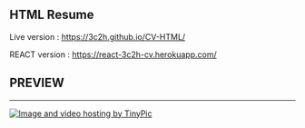 ## HTML Resume

Live version : https://3c2h.github.io/CV-HTML/

REACT version : https://react-3c2h-cv.herokuapp.com/

## PREVIEW

-----------------------------------------------------------------------------------------------------------------------------
<a href="http://fr.tinypic.com?ref=nzlwue" target="_blank"><img src="http://i65.tinypic.com/nzlwue.jpg" border="0" alt="Image and video hosting by TinyPic"></a>
